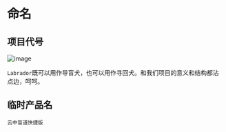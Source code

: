 # 命名
## 项目代号
![image](http://www.dogbarkz.com/blog/wp-content/uploads/2011/10/yellow-lab.jpg)

`Labrador`既可以用作导盲犬，也可以用作寻回犬。和我们项目的意义和结构都沾点边，呵呵。

## 临时产品名
`云中盲道快捷版`